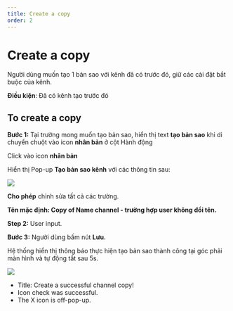 ```yaml
---
title: Create a copy
order: 2
---
```


# Create a copy
Người dùng muốn tạo 1 bản sao với kênh đã có trước đó, giữ các cài đặt bắt buộc của kênh.

**Điều kiện**: Đã có kênh tạo trước đó

## To create a copy
**Bước 1:** Tại trường mong muốn tạo bản sao, hiển thị text **tạo bản sao** khi di chuyển chuột vào icon **nhân bản**  ở cột Hành động

Click vào icon **nhân bản**

Hiển thị Pop-up **Tạo bản sao kênh** với các thông tin sau:

![](../image/pop-up-duplicate-channel.png)


**Cho phép** chỉnh sửa tất cả các trường.

**Tên mặc định: Copy of Name channel - trường hợp user không đổi tên.**

**Step 2:** User input.

**Bước 3:** Người dùng bấm nút **Lưu.**

Hệ thống hiển thị thông báo thực hiện tạo bản sao thành công tại góc phải màn hình và tự động tắt sau 5s.

![](../image/notice-duplicate-success.png)

* Title: Create a successful channel copy!
* Icon check was successful.
* The X icon is off-pop-up.
